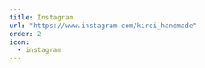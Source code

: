 ```yaml
---
title: Instagram
url: "https://www.instagram.com/kirei_handmade"
order: 2
icon:
  - instagram
---
```

